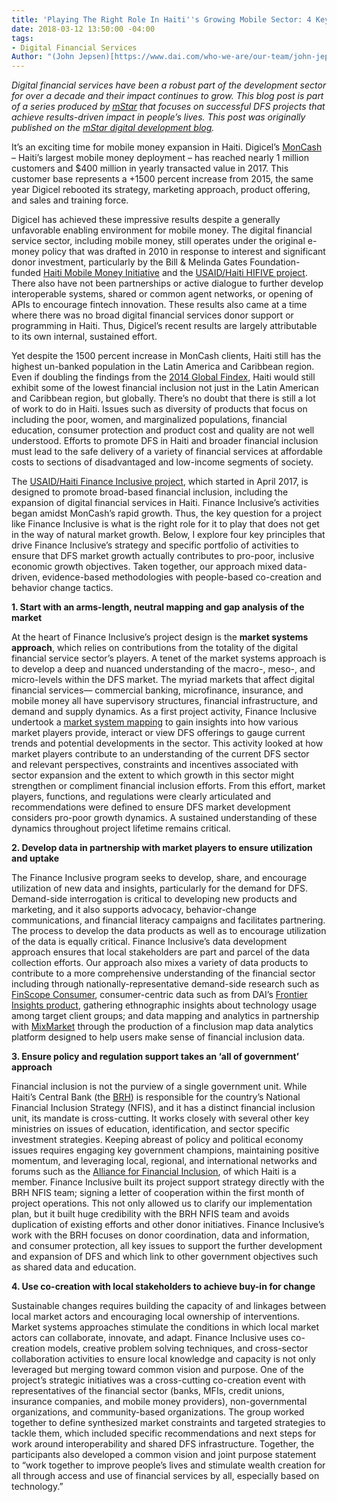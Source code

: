 ```yaml
---
title: 'Playing The Right Role In Haiti''s Growing Mobile Sector: 4 Key Principles'
date: 2018-03-12 13:50:00 -04:00
tags:
- Digital Financial Services
Author: "(John Jepsen)[https://www.dai.com/who-we-are/our-team/john-jepsen]"
---
```


*Digital financial services have been a robust part of the development sector for over a decade and their impact continues to grow. This blog post is part of a series produced by [mStar](https://mstarproject.wordpress.com/) that focuses on successful DFS projects that achieve results-driven impact in people’s lives. This post was originally published on the [mStar digital development blog](https://mstarproject.wordpress.com/2018/03/12/haitis-growing-mobile-sector/).*

It’s an exciting time for mobile money expansion in Haiti. Digicel’s [MonCash](https://www.youtube.com/watch?v=bDQQFqoHzdo) – Haiti’s largest mobile money deployment – has reached nearly 1 million customers and $400 million in yearly transacted value in 2017. This customer base represents a \+1500 percent increase from 2015, the same year Digicel rebooted its strategy, marketing approach, product offering, and sales and training force.

Digicel has achieved these impressive results despite a generally unfavorable enabling environment for mobile money. The digital financial service sector, including mobile money, still operates under the original e-money policy that was drafted in 2010 in response to interest and significant donor investment, particularly by the Bill & Melinda Gates Foundation-funded [Haiti Mobile Money Initiative](https://www.gsma.com/mobilefordevelopment/wp-content/uploads/2012/05/Haiti-Mobile-Money.pdf) and the [USAID/Haiti HIFIVE project](https://www.usaid.gov/news-information/fact-sheets/haiti-integrated-financing-value-chain-enterprise-hifive). There also have not been partnerships or active dialogue to further develop interoperable systems, shared or common agent networks, or opening of APIs to encourage fintech innovation. These results also came at a time where there was no broad digital financial services donor support or programming in Haiti. Thus, Digicel’s recent results are largely attributable to its own internal, sustained effort.

Yet despite the 1500 percent increase in MonCash clients, Haiti still has the highest un-banked population in the Latin America and Caribbean region. Even if doubling the findings from the [2014 Global Findex](http://www.worldbank.org/en/programs/globalfindex), Haiti would still exhibit some of the lowest financial inclusion not just in the Latin American and Caribbean region, but globally. There’s no doubt that there is still a lot of work to do in Haiti. Issues such as diversity of products that focus on including the poor, women, and marginalized populations, financial education, consumer protection and product cost and quality are not well understood. Efforts to promote DFS in Haiti and broader financial inclusion must lead to the safe delivery of a variety of financial services at affordable costs to sections of disadvantaged and low-income segments of society.

The [USAID/Haiti Finance Inclusive project](https://www.dai.com/our-work/projects/haiti-finance-inclusive-fininc), which started in April 2017, is designed to promote broad-based financial inclusion, including the expansion of digital financial services in Haiti. Finance Inclusive’s activities began amidst MonCash’s rapid growth. Thus, the key question for a project like Finance Inclusive is what is the right role for it to play that does not get in the way of natural market growth. Below, I explore four key principles that drive Finance Inclusive’s strategy and specific portfolio of activities to ensure that DFS market growth actually contributes to pro-poor, inclusive economic growth objectives. Taken together, our approach mixed data-driven, evidence-based methodologies with people-based co-creation and behavior change tactics.

**1. Start with an arms-length, neutral mapping and gap analysis of the market**

At the heart of Finance Inclusive’s project design is the **market systems approach**, which relies on contributions from the totality of the digital financial service sector’s players. A tenet of the market systems approach is to develop a deep and nuanced understanding of the macro-, meso-, and micro-levels within the DFS market. The myriad markets that affect digital financial services— commercial banking, microfinance, insurance, and mobile money all have supervisory structures, financial infrastructure, and demand and supply dynamics. As a first project activity, Finance Inclusive undertook a [market system mapping](http://konbitayiti.globalinnovationexchange.org/resources/haiti-digital-financial-services-market-system-mapping-report-and-presentation) to gain insights into how various market players provide, interact or view DFS offerings to gauge current trends and potential developments in the sector. This activity looked at how market players contribute to an understanding of the current DFS sector and relevant perspectives, constraints and incentives associated with sector expansion and the extent to which growth in this sector might strengthen or compliment financial inclusion efforts. From this effort, market players, functions, and regulations were clearly articulated and recommendations were defined to ensure DFS market development considers pro-poor growth dynamics. A sustained understanding of these dynamics throughout project lifetime remains critical.

**2. Develop data in partnership with market players to ensure utilization and uptake**

The Finance Inclusive program seeks to develop, share, and encourage utilization of new data and insights, particularly for the demand for DFS. Demand-side interrogation is critical to developing new products and marketing, and it also supports advocacy, behavior-change communications, and financial literacy campaigns and facilitates partnering. The process to develop the data products as well as to encourage utilization of the data is equally critical. Finance Inclusive’s data development approach ensures that local stakeholders are part and parcel of the data collection efforts. Our approach also mixes a variety of data products to contribute to a more comprehensive understanding of the financial sector including through nationally-representative demand-side research such as [FinScope Consumer](http://www.finmark.org.za/finscope/),  consumer-centric data such as from DAI’s [Frontier Insights product](https://static.globalinnovationexchange.org/s3fs-public/asset/document/Frontier%20Insights%20Report%20-%20Mobile%20Money%20in%20Haiti.pdf?B3RKlFpi_o3UadZqASZMGL9NOR9SPHlJ), gathering ethnographic insights about technology usage among target client groups; and data mapping and analytics in partnership with [MixMarket](http://www.themix.org/mixmarket) through the production of a finclusion map data analytics platform designed to help users make sense of financial inclusion data.

**3. Ensure policy and regulation support takes an ‘all of government’ approach**

Financial inclusion is not the purview of a single government unit. While Haiti’s Central Bank (the [BRH](http://www.brh.net/)) is responsible for the country’s National Financial Inclusion Strategy (NFIS), and it has a distinct financial inclusion unit, its mandate is cross-cutting. It works closely with several other key ministries on issues of education, identification, and sector specific investment strategies. Keeping abreast of policy and political economy issues requires engaging key government champions, maintaining positive momentum, and leveraging local, regional, and international networks and forums such as the [Alliance for Financial Inclusion](https://www.afi-global.org/), of which Haiti is a member. Finance Inclusive built its project support strategy directly with the BRH NFIS team; signing a letter of cooperation within the first month of project operations. This not only allowed us to clarify our implementation plan, but it built huge credibility with the BRH NFIS team and avoids duplication of existing efforts and other donor initiatives. Finance Inclusive’s work with the BRH focuses on donor coordination, data and information, and consumer protection, all key issues to support the further development and expansion of DFS and which link to other government objectives such as shared data and education.

**4. Use co-creation with local stakeholders to achieve buy-in for change**

Sustainable changes requires building the capacity of and linkages between local market actors and encouraging local ownership of interventions. Market systems approaches stimulate the conditions in which local market actors can collaborate, innovate, and adapt. Finance Inclusive uses co-creation models, creative problem solving techniques, and cross-sector collaboration activities to ensure local knowledge and capacity is not only leveraged but merging toward common vision and purpose. One of the project’s strategic initiatives was a cross-cutting co-creation event with representatives of the financial sector (banks, MFIs, credit unions, insurance companies, and mobile money providers), non-governmental organizations, and community-based organizations. The group worked together to define synthesized market constraints and targeted strategies to tackle them, which included specific recommendations and next steps for work around interoperability and shared DFS infrastructure. Together, the participants also developed a common vision and joint purpose statement to “work together to improve people’s lives and stimulate wealth creation for all through access and use of financial services by all, especially based on technology.”